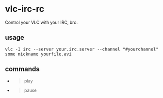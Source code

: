 vlc-irc-rc
==========

Control your VLC with your IRC, bro.

usage
-----

<pre>
vlc -I irc --server your.irc.server --channel "#yourchannel" --nick
some_nickname yourfile.avi
</pre>

commands
--------

* >play
* >pause
